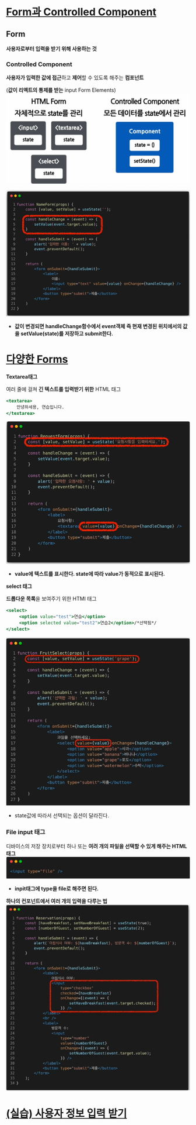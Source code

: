 # [Form과 Controlled Component](https://www.inflearn.com/course/%EC%B2%98%EC%9D%8C-%EB%A7%8C%EB%82%9C-%EB%A6%AC%EC%95%A1%ED%8A%B8/unit/113233)

## Form

**사용자로부터 입력을 받기 위해 사용하는 것**

### Controlled Component

**사용자가 입력한 값에 접근**하고 **제어**할 수 있도록 해주는 **컴포넌트**

(**값이 리액트의 통제를 받는** input Form Elements)
![alt text](<imges/image (51).png>)

![alt text](<imges/image (52).png>)


- **값이 변경되면 handleChange함수에서 event객체 즉 현재 변경된 위치에서의 값을 setValue(state)를 저장하고 submit한다.**

# [다양한 Forms](https://www.inflearn.com/course/%EC%B2%98%EC%9D%8C-%EB%A7%8C%EB%82%9C-%EB%A6%AC%EC%95%A1%ED%8A%B8/unit/113234)

**Textarea태그**

여러 줄에 걸쳐 **긴 텍스트를 입력받기 위한** HTML 태그

```jsx
<textarea>
	안녕하세용, 연습입니다.
</textarea>
```
![alt text](<imges/image (53).png>)


- **value에 텍스트를 표시한다. state에 따라 value가 동적으로 표시된다.**

**select 태그**

**드롭다운 목록**을 보여주기 위한 HTMl 태그

```jsx
<select>
     <option value="test">연습</option>
     <option selected value="test2">연습2</option>/*선택됨*/
</select>
```
![alt text](<imges/image (54).png>)


- state값에 따라서 선택되는 옵션이 달라진다.

### File input 태그

디바이스의 저장 장치로부터 하나 또는 **여려 개의 파일을 선택할 수 있게 해주는 HTML 태그**
![alt text](<imges/image (55).png>)


- **inpit태그에 type을 file로 해주면 된다.**

**하나의 컨포넌트에서 여러 개의 입력을 다루는 법**
![alt text](<imges/image (56).png>)


# [(실습) 사용자 정보 입력 받기](https://www.inflearn.com/course/%EC%B2%98%EC%9D%8C-%EB%A7%8C%EB%82%9C-%EB%A6%AC%EC%95%A1%ED%8A%B8/unit/113235)